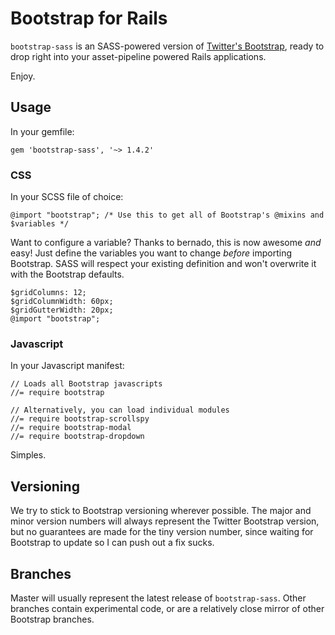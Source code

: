 # Bootstrap for Rails

`bootstrap-sass` is an SASS-powered version of [Twitter's Bootstrap](http://github.com/twitter/bootstrap), ready to drop right into your asset-pipeline powered Rails applications.

Enjoy.

## Usage

In your gemfile:

    gem 'bootstrap-sass', '~> 1.4.2'

### CSS

In your SCSS file of choice:

    @import "bootstrap"; /* Use this to get all of Bootstrap's @mixins and $variables */

Want to configure a variable? Thanks to bernado, this is now awesome *and* easy! Just define the variables you want to change *before* importing Bootstrap. SASS will respect your existing definition and won't overwrite it with the Bootstrap defaults.

    $gridColumns: 12;
    $gridColumnWidth: 60px;
    $gridGutterWidth: 20px;
    @import "bootstrap";

### Javascript

In your Javascript manifest:

    // Loads all Bootstrap javascripts
    //= require bootstrap
    
    // Alternatively, you can load individual modules
    //= require bootstrap-scrollspy
    //= require bootstrap-modal
    //= require bootstrap-dropdown

Simples.

## Versioning
We try to stick to Bootstrap versioning wherever possible. The major and minor version numbers will always represent the Twitter Bootstrap version, but no guarantees are made for the tiny version number, since waiting for Bootstrap to update so I can push out a fix sucks.

## Branches
Master will usually represent the latest release of `bootstrap-sass`. Other branches contain experimental code, or are a relatively close mirror of other Bootstrap branches.

